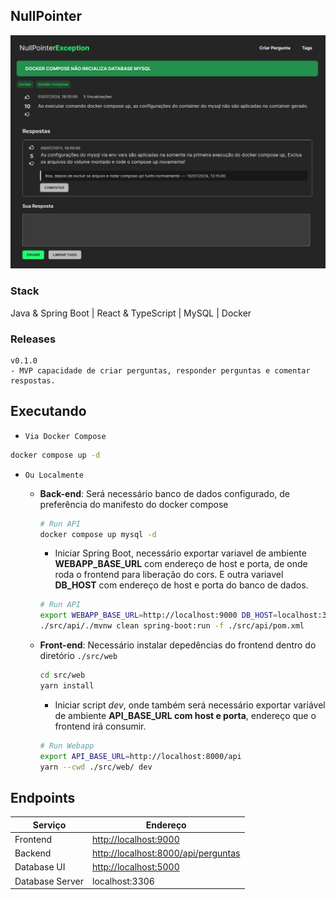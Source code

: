 ## NullPointer

![nullpointer](./docs/imgs/nullpointer.png)

### Stack

Java & Spring Boot | React & TypeScript | MySQL | Docker


### Releases

```
v0.1.0
- MVP capacidade de criar perguntas, responder perguntas e comentar respostas.
```

## Executando

- `Via Docker Compose`

```sh
docker compose up -d
```

- `Ou Localmente`

    - __Back-end__: Será necessário banco de dados configurado, de preferência do manifesto do docker compose

        ```sh
        # Run API
        docker compose up mysql -d
        ```

        - Iniciar Spring Boot, necessário exportar variavel de ambiente __WEBAPP_BASE_URL__ com endereço de host e porta, de onde roda o frontend para liberação do cors. E outra variavel __DB_HOST__ com endereço de host e porta do banco de dados.

        ```sh
        # Run API
        export WEBAPP_BASE_URL=http://localhost:9000 DB_HOST=localhost:3306
        ./src/api/./mvnw clean spring-boot:run -f ./src/api/pom.xml
        ```

    - __Front-end__: Necessário instalar depedências do frontend dentro do diretório `./src/web`

        ```sh
        cd src/web
        yarn install 
        ```

        - Iniciar script _dev_, onde também será necessário exportar variável de ambiente __API_BASE_URL com host e porta__, endereço que o frontend irá consumir.

        ```sh
        # Run Webapp
        export API_BASE_URL=http://localhost:8000/api
        yarn --cwd ./src/web/ dev
        ```

## Endpoints

| Serviço | Endereço | 
| --- | --- |
| Frontend | [http://localhost:9000](http://localhost:9000) |
| Backend | [http://localhost:8000/api/perguntas](http://localhost:8000/api/perguntas) |
| Database UI | [http://localhost:5000](http://localhost:5000) |
| Database Server | localhost:3306 |